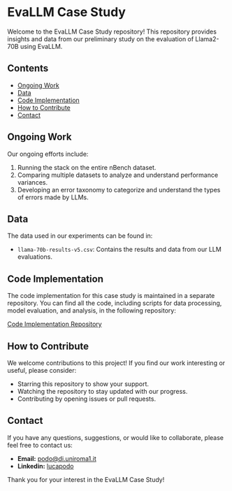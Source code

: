 # EvaLLM Case Study

Welcome to the EvaLLM Case Study repository! This repository provides insights and data from our preliminary study on the evaluation of Llama2-70B using EvaLLM.

## Contents

- [Ongoing Work](#ongoing-work)
- [Data](#data)
- [Code Implementation](#code-implementation)
- [How to Contribute](#how-to-contribute)
- [Contact](#contact)

## Ongoing Work

Our ongoing efforts include:

1. Running the stack on the entire nBench dataset.
2. Comparing multiple datasets to analyze and understand performance variances.
3. Developing an error taxonomy to categorize and understand the types of errors made by LLMs.

## Data

The data used in our experiments can be found in:

- `llama-70b-results-v5.csv`: Contains the results and data from our LLM evaluations.

## Code Implementation

The code implementation for this case study is maintained in a separate repository. You can find all the code, including scripts for data processing, model evaluation, and analysis, in the following repository:

[Code Implementation Repository](https://github.com/ishmalazmi/llm4vis-benchmark/)

## How to Contribute

We welcome contributions to this project! If you find our work interesting or useful, please consider:

- Starring this repository to show your support.
- Watching the repository to stay updated with our progress.
- Contributing by opening issues or pull requests.

## Contact

If you have any questions, suggestions, or would like to collaborate, please feel free to contact us:

- **Email:** [podo@di.uniroma1.it](mailto:podo@di.uniroma1.it)
- **Linkedin:** [lucapodo](https://www.linkedin.com/in/luca-podo/)

Thank you for your interest in the EvaLLM Case Study!
